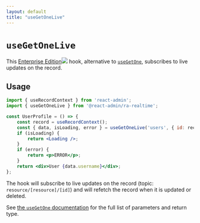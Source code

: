 ```yaml
---
layout: default
title: "useGetOneLive"
---
```


# `useGetOneLive`

This [Enterprise Edition](https://marmelab.com/ra-enterprise)<img class="icon" src="./img/premium.svg" /> hook, alternative to [`useGetOne`](./useGetOne.md), subscribes to live updates on the record.

## Usage

```jsx
import { useRecordContext } from 'react-admin';
import { useGetOneLive } from '@react-admin/ra-realtime';

const UserProfile = () => {
    const record = useRecordContext();
    const { data, isLoading, error } = useGetOneLive('users', { id: record.userId });
    if (isLoading) {
        return <Loading />;
    }
    if (error) {
        return <p>ERROR</p>;
    }
    return <div>User {data.username}</div>;
};
```

The hook will subscribe to live updates on the record (topic: `resource/[resource]/[id]`) and will refetch the record when it is updated or deleted.

See [the `useGetOne` documentation](./useGetOne.md) for the full list of parameters and return type.
